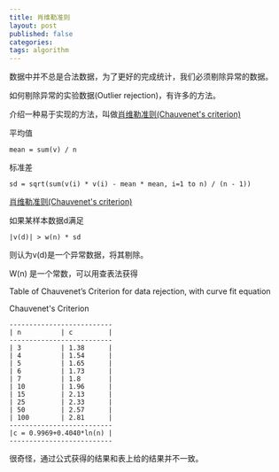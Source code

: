```yaml
---
title: 肖维勒准则
layout: post
published: false
categories:
tags: algorithm
---
```


数据中并不总是合法数据，为了更好的完成统计，我们必须剔除异常的数据。

如何剔除异常的实验数据(Outlier rejection)，有许多的方法。

介绍一种易于实现的方法，叫做[肖维勒准则(Chauvenet's criterion)](http://en.wikipedia.org/wiki/Chauvenet's_criterion)

平均值

    mean = sum(v) / n

标准差

    sd = sqrt(sum(v(i) * v(i) - mean * mean, i=1 to n) / (n - 1))

[肖维勒准则(Chauvenet's criterion)](http://en.wikipedia.org/wiki/Chauvenet's_criterion)

如果某样本数据d满足

    |v(d)| > w(n) * sd

则认为v(d)是一个异常数据，将其剔除。

W(n) 是一个常数，可以用查表法获得

Table of Chauvenet’s Criterion for data rejection, with curve fit equation

Chauvenet's Criterion

```
--------------------------
| n          | c         |
--------------------------
| 3          | 1.38      |
| 4          | 1.54      |
| 5          | 1.65      |
| 6          | 1.73      |
| 7          | 1.8       |
| 10         | 1.96      |
| 15         | 2.13      |
| 25         | 2.33      |
| 50         | 2.57      |
| 100        | 2.81      |
--------------------------
|c = 0.9969+0.4040*ln(n) |
--------------------------
```

很奇怪，通过公式获得的结果和表上给的结果并不一致。
